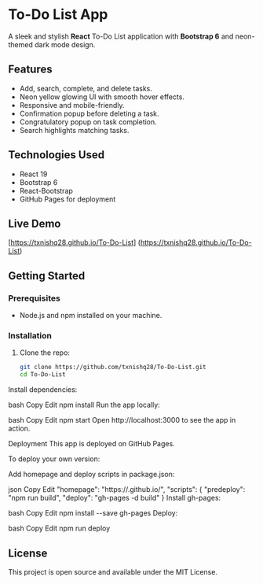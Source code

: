 # To-Do List App

A sleek and stylish **React** To-Do List application with **Bootstrap 6** and neon-themed dark mode design.

## Features

- Add, search, complete, and delete tasks.
- Neon yellow glowing UI with smooth hover effects.
- Responsive and mobile-friendly.
- Confirmation popup before deleting a task.
- Congratulatory popup on task completion.
- Search highlights matching tasks.

## Technologies Used

- React 19
- Bootstrap 6
- React-Bootstrap
- GitHub Pages for deployment

## Live Demo

[https://txnishq28.github.io/To-Do-List]
(https://txnishq28.github.io/To-Do-List)

## Getting Started

### Prerequisites

- Node.js and npm installed on your machine.

### Installation

1. Clone the repo:

   ```bash
   git clone https://github.com/txnishq28/To-Do-List.git
   cd To-Do-List
Install dependencies:

bash
Copy
Edit
npm install
Run the app locally:

bash
Copy
Edit
npm start
Open http://localhost:3000 to see the app in action.

Deployment
This app is deployed on GitHub Pages.

To deploy your own version:

Add homepage and deploy scripts in package.json:

json
Copy
Edit
"homepage": "https://<your-username>.github.io/<your-repo-name>",
"scripts": {
  "predeploy": "npm run build",
  "deploy": "gh-pages -d build"
}
Install gh-pages:

bash
Copy
Edit
npm install --save gh-pages
Deploy:

bash
Copy
Edit
npm run deploy





## License
This project is open source and available under the MIT License.
